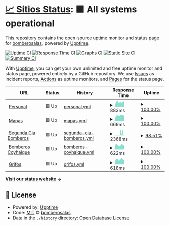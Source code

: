 # [📈 Sitios Status](https://bomberosalas.github.io/status): <!--live status--> **🟩 All systems operational**

This repository contains the open-source uptime monitor and status page for [bomberosalas](https://bomberosalas.github.io/status), powered by [Upptime](https://github.com/upptime/upptime).

[![Uptime CI](https://github.com/bomberosalas/status/workflows/Uptime%20CI/badge.svg)](https://github.com/bomberosalas/status/actions?query=workflow%3A%22Uptime+CI%22)
[![Response Time CI](https://github.com/bomberosalas/status/workflows/Response%20Time%20CI/badge.svg)](https://github.com/bomberosalas/status/actions?query=workflow%3A%22Response+Time+CI%22)
[![Graphs CI](https://github.com/bomberosalas/status/workflows/Graphs%20CI/badge.svg)](https://github.com/bomberosalas/status/actions?query=workflow%3A%22Graphs+CI%22)
[![Static Site CI](https://github.com/bomberosalas/status/workflows/Static%20Site%20CI/badge.svg)](https://github.com/bomberosalas/status/actions?query=workflow%3A%22Static+Site+CI%22)
[![Summary CI](https://github.com/bomberosalas/status/workflows/Summary%20CI/badge.svg)](https://github.com/bomberosalas/status/actions?query=workflow%3A%22Summary+CI%22)

With [Upptime](https://upptime.js.org), you can get your own unlimited and free uptime monitor and status page, powered entirely by a GitHub repository. We use [Issues](https://github.com/bomberosalas/status/issues) as incident reports, [Actions](https://github.com/bomberosalas/status/actions) as uptime monitors, and [Pages](https://bomberosalas.github.io/status) for the status page.

<!--start: status pages-->
<!-- This summary is generated by Upptime (https://github.com/upptime/upptime) -->
<!-- Do not edit this manually, your changes will be overwritten -->
<!-- prettier-ignore -->
| URL | Status | History | Response Time | Uptime |
| --- | ------ | ------- | ------------- | ------ |
| <img alt="" src="https://icons.duckduckgo.com/ip3/www.csalas.cl.ico" height="13"> [Personal](https://www.csalas.cl) | 🟩 Up | [personal.yml](https://github.com/bomberosalas/status/commits/HEAD/history/personal.yml) | <details><summary><img alt="Response time graph" src="./graphs/personal/response-time-week.png" height="20"> 883ms</summary><br><a href="https://bomberosalas.github.io/status/history/personal"><img alt="Response time 907" src="https://img.shields.io/endpoint?url=https%3A%2F%2Fraw.githubusercontent.com%2Fbomberosalas%2Fstatus%2FHEAD%2Fapi%2Fpersonal%2Fresponse-time.json"></a><br><a href="https://bomberosalas.github.io/status/history/personal"><img alt="24-hour response time 1067" src="https://img.shields.io/endpoint?url=https%3A%2F%2Fraw.githubusercontent.com%2Fbomberosalas%2Fstatus%2FHEAD%2Fapi%2Fpersonal%2Fresponse-time-day.json"></a><br><a href="https://bomberosalas.github.io/status/history/personal"><img alt="7-day response time 883" src="https://img.shields.io/endpoint?url=https%3A%2F%2Fraw.githubusercontent.com%2Fbomberosalas%2Fstatus%2FHEAD%2Fapi%2Fpersonal%2Fresponse-time-week.json"></a><br><a href="https://bomberosalas.github.io/status/history/personal"><img alt="30-day response time 1126" src="https://img.shields.io/endpoint?url=https%3A%2F%2Fraw.githubusercontent.com%2Fbomberosalas%2Fstatus%2FHEAD%2Fapi%2Fpersonal%2Fresponse-time-month.json"></a><br><a href="https://bomberosalas.github.io/status/history/personal"><img alt="1-year response time 914" src="https://img.shields.io/endpoint?url=https%3A%2F%2Fraw.githubusercontent.com%2Fbomberosalas%2Fstatus%2FHEAD%2Fapi%2Fpersonal%2Fresponse-time-year.json"></a></details> | <details><summary><a href="https://bomberosalas.github.io/status/history/personal">100.00%</a></summary><a href="https://bomberosalas.github.io/status/history/personal"><img alt="All-time uptime 99.95%" src="https://img.shields.io/endpoint?url=https%3A%2F%2Fraw.githubusercontent.com%2Fbomberosalas%2Fstatus%2FHEAD%2Fapi%2Fpersonal%2Fuptime.json"></a><br><a href="https://bomberosalas.github.io/status/history/personal"><img alt="24-hour uptime 100.00%" src="https://img.shields.io/endpoint?url=https%3A%2F%2Fraw.githubusercontent.com%2Fbomberosalas%2Fstatus%2FHEAD%2Fapi%2Fpersonal%2Fuptime-day.json"></a><br><a href="https://bomberosalas.github.io/status/history/personal"><img alt="7-day uptime 100.00%" src="https://img.shields.io/endpoint?url=https%3A%2F%2Fraw.githubusercontent.com%2Fbomberosalas%2Fstatus%2FHEAD%2Fapi%2Fpersonal%2Fuptime-week.json"></a><br><a href="https://bomberosalas.github.io/status/history/personal"><img alt="30-day uptime 99.94%" src="https://img.shields.io/endpoint?url=https%3A%2F%2Fraw.githubusercontent.com%2Fbomberosalas%2Fstatus%2FHEAD%2Fapi%2Fpersonal%2Fuptime-month.json"></a><br><a href="https://bomberosalas.github.io/status/history/personal"><img alt="1-year uptime 99.95%" src="https://img.shields.io/endpoint?url=https%3A%2F%2Fraw.githubusercontent.com%2Fbomberosalas%2Fstatus%2FHEAD%2Fapi%2Fpersonal%2Fuptime-year.json"></a></details>
| <img alt="" src="https://icons.duckduckgo.com/ip3/maps.csalas.cl.ico" height="13"> [Mapas](https://maps.csalas.cl) | 🟩 Up | [mapas.yml](https://github.com/bomberosalas/status/commits/HEAD/history/mapas.yml) | <details><summary><img alt="Response time graph" src="./graphs/mapas/response-time-week.png" height="20"> 669ms</summary><br><a href="https://bomberosalas.github.io/status/history/mapas"><img alt="Response time 761" src="https://img.shields.io/endpoint?url=https%3A%2F%2Fraw.githubusercontent.com%2Fbomberosalas%2Fstatus%2FHEAD%2Fapi%2Fmapas%2Fresponse-time.json"></a><br><a href="https://bomberosalas.github.io/status/history/mapas"><img alt="24-hour response time 619" src="https://img.shields.io/endpoint?url=https%3A%2F%2Fraw.githubusercontent.com%2Fbomberosalas%2Fstatus%2FHEAD%2Fapi%2Fmapas%2Fresponse-time-day.json"></a><br><a href="https://bomberosalas.github.io/status/history/mapas"><img alt="7-day response time 669" src="https://img.shields.io/endpoint?url=https%3A%2F%2Fraw.githubusercontent.com%2Fbomberosalas%2Fstatus%2FHEAD%2Fapi%2Fmapas%2Fresponse-time-week.json"></a><br><a href="https://bomberosalas.github.io/status/history/mapas"><img alt="30-day response time 1108" src="https://img.shields.io/endpoint?url=https%3A%2F%2Fraw.githubusercontent.com%2Fbomberosalas%2Fstatus%2FHEAD%2Fapi%2Fmapas%2Fresponse-time-month.json"></a><br><a href="https://bomberosalas.github.io/status/history/mapas"><img alt="1-year response time 771" src="https://img.shields.io/endpoint?url=https%3A%2F%2Fraw.githubusercontent.com%2Fbomberosalas%2Fstatus%2FHEAD%2Fapi%2Fmapas%2Fresponse-time-year.json"></a></details> | <details><summary><a href="https://bomberosalas.github.io/status/history/mapas">100.00%</a></summary><a href="https://bomberosalas.github.io/status/history/mapas"><img alt="All-time uptime 99.96%" src="https://img.shields.io/endpoint?url=https%3A%2F%2Fraw.githubusercontent.com%2Fbomberosalas%2Fstatus%2FHEAD%2Fapi%2Fmapas%2Fuptime.json"></a><br><a href="https://bomberosalas.github.io/status/history/mapas"><img alt="24-hour uptime 100.00%" src="https://img.shields.io/endpoint?url=https%3A%2F%2Fraw.githubusercontent.com%2Fbomberosalas%2Fstatus%2FHEAD%2Fapi%2Fmapas%2Fuptime-day.json"></a><br><a href="https://bomberosalas.github.io/status/history/mapas"><img alt="7-day uptime 100.00%" src="https://img.shields.io/endpoint?url=https%3A%2F%2Fraw.githubusercontent.com%2Fbomberosalas%2Fstatus%2FHEAD%2Fapi%2Fmapas%2Fuptime-week.json"></a><br><a href="https://bomberosalas.github.io/status/history/mapas"><img alt="30-day uptime 99.92%" src="https://img.shields.io/endpoint?url=https%3A%2F%2Fraw.githubusercontent.com%2Fbomberosalas%2Fstatus%2FHEAD%2Fapi%2Fmapas%2Fuptime-month.json"></a><br><a href="https://bomberosalas.github.io/status/history/mapas"><img alt="1-year uptime 99.96%" src="https://img.shields.io/endpoint?url=https%3A%2F%2Fraw.githubusercontent.com%2Fbomberosalas%2Fstatus%2FHEAD%2Fapi%2Fmapas%2Fuptime-year.json"></a></details>
| <img alt="" src="https://icons.duckduckgo.com/ip3/2da.cl.ico" height="13"> [Segunda Cia Bomberos](https://2da.cl) | 🟩 Up | [segunda-cia-bomberos.yml](https://github.com/bomberosalas/status/commits/HEAD/history/segunda-cia-bomberos.yml) | <details><summary><img alt="Response time graph" src="./graphs/segunda-cia-bomberos/response-time-week.png" height="20"> 2368ms</summary><br><a href="https://bomberosalas.github.io/status/history/segunda-cia-bomberos"><img alt="Response time 917" src="https://img.shields.io/endpoint?url=https%3A%2F%2Fraw.githubusercontent.com%2Fbomberosalas%2Fstatus%2FHEAD%2Fapi%2Fsegunda-cia-bomberos%2Fresponse-time.json"></a><br><a href="https://bomberosalas.github.io/status/history/segunda-cia-bomberos"><img alt="24-hour response time 3406" src="https://img.shields.io/endpoint?url=https%3A%2F%2Fraw.githubusercontent.com%2Fbomberosalas%2Fstatus%2FHEAD%2Fapi%2Fsegunda-cia-bomberos%2Fresponse-time-day.json"></a><br><a href="https://bomberosalas.github.io/status/history/segunda-cia-bomberos"><img alt="7-day response time 2368" src="https://img.shields.io/endpoint?url=https%3A%2F%2Fraw.githubusercontent.com%2Fbomberosalas%2Fstatus%2FHEAD%2Fapi%2Fsegunda-cia-bomberos%2Fresponse-time-week.json"></a><br><a href="https://bomberosalas.github.io/status/history/segunda-cia-bomberos"><img alt="30-day response time 1326" src="https://img.shields.io/endpoint?url=https%3A%2F%2Fraw.githubusercontent.com%2Fbomberosalas%2Fstatus%2FHEAD%2Fapi%2Fsegunda-cia-bomberos%2Fresponse-time-month.json"></a><br><a href="https://bomberosalas.github.io/status/history/segunda-cia-bomberos"><img alt="1-year response time 956" src="https://img.shields.io/endpoint?url=https%3A%2F%2Fraw.githubusercontent.com%2Fbomberosalas%2Fstatus%2FHEAD%2Fapi%2Fsegunda-cia-bomberos%2Fresponse-time-year.json"></a></details> | <details><summary><a href="https://bomberosalas.github.io/status/history/segunda-cia-bomberos">98.51%</a></summary><a href="https://bomberosalas.github.io/status/history/segunda-cia-bomberos"><img alt="All-time uptime 99.87%" src="https://img.shields.io/endpoint?url=https%3A%2F%2Fraw.githubusercontent.com%2Fbomberosalas%2Fstatus%2FHEAD%2Fapi%2Fsegunda-cia-bomberos%2Fuptime.json"></a><br><a href="https://bomberosalas.github.io/status/history/segunda-cia-bomberos"><img alt="24-hour uptime 89.57%" src="https://img.shields.io/endpoint?url=https%3A%2F%2Fraw.githubusercontent.com%2Fbomberosalas%2Fstatus%2FHEAD%2Fapi%2Fsegunda-cia-bomberos%2Fuptime-day.json"></a><br><a href="https://bomberosalas.github.io/status/history/segunda-cia-bomberos"><img alt="7-day uptime 98.51%" src="https://img.shields.io/endpoint?url=https%3A%2F%2Fraw.githubusercontent.com%2Fbomberosalas%2Fstatus%2FHEAD%2Fapi%2Fsegunda-cia-bomberos%2Fuptime-week.json"></a><br><a href="https://bomberosalas.github.io/status/history/segunda-cia-bomberos"><img alt="30-day uptime 99.54%" src="https://img.shields.io/endpoint?url=https%3A%2F%2Fraw.githubusercontent.com%2Fbomberosalas%2Fstatus%2FHEAD%2Fapi%2Fsegunda-cia-bomberos%2Fuptime-month.json"></a><br><a href="https://bomberosalas.github.io/status/history/segunda-cia-bomberos"><img alt="1-year uptime 99.90%" src="https://img.shields.io/endpoint?url=https%3A%2F%2Fraw.githubusercontent.com%2Fbomberosalas%2Fstatus%2FHEAD%2Fapi%2Fsegunda-cia-bomberos%2Fuptime-year.json"></a></details>
| <img alt="" src="https://icons.duckduckgo.com/ip3/bomberoscoyhaique.cl.ico" height="13"> [Bomberos Coyhaique](https://bomberoscoyhaique.cl) | 🟩 Up | [bomberos-coyhaique.yml](https://github.com/bomberosalas/status/commits/HEAD/history/bomberos-coyhaique.yml) | <details><summary><img alt="Response time graph" src="./graphs/bomberos-coyhaique/response-time-week.png" height="20"> 622ms</summary><br><a href="https://bomberosalas.github.io/status/history/bomberos-coyhaique"><img alt="Response time 821" src="https://img.shields.io/endpoint?url=https%3A%2F%2Fraw.githubusercontent.com%2Fbomberosalas%2Fstatus%2FHEAD%2Fapi%2Fbomberos-coyhaique%2Fresponse-time.json"></a><br><a href="https://bomberosalas.github.io/status/history/bomberos-coyhaique"><img alt="24-hour response time 529" src="https://img.shields.io/endpoint?url=https%3A%2F%2Fraw.githubusercontent.com%2Fbomberosalas%2Fstatus%2FHEAD%2Fapi%2Fbomberos-coyhaique%2Fresponse-time-day.json"></a><br><a href="https://bomberosalas.github.io/status/history/bomberos-coyhaique"><img alt="7-day response time 622" src="https://img.shields.io/endpoint?url=https%3A%2F%2Fraw.githubusercontent.com%2Fbomberosalas%2Fstatus%2FHEAD%2Fapi%2Fbomberos-coyhaique%2Fresponse-time-week.json"></a><br><a href="https://bomberosalas.github.io/status/history/bomberos-coyhaique"><img alt="30-day response time 815" src="https://img.shields.io/endpoint?url=https%3A%2F%2Fraw.githubusercontent.com%2Fbomberosalas%2Fstatus%2FHEAD%2Fapi%2Fbomberos-coyhaique%2Fresponse-time-month.json"></a><br><a href="https://bomberosalas.github.io/status/history/bomberos-coyhaique"><img alt="1-year response time 848" src="https://img.shields.io/endpoint?url=https%3A%2F%2Fraw.githubusercontent.com%2Fbomberosalas%2Fstatus%2FHEAD%2Fapi%2Fbomberos-coyhaique%2Fresponse-time-year.json"></a></details> | <details><summary><a href="https://bomberosalas.github.io/status/history/bomberos-coyhaique">100.00%</a></summary><a href="https://bomberosalas.github.io/status/history/bomberos-coyhaique"><img alt="All-time uptime 99.86%" src="https://img.shields.io/endpoint?url=https%3A%2F%2Fraw.githubusercontent.com%2Fbomberosalas%2Fstatus%2FHEAD%2Fapi%2Fbomberos-coyhaique%2Fuptime.json"></a><br><a href="https://bomberosalas.github.io/status/history/bomberos-coyhaique"><img alt="24-hour uptime 100.00%" src="https://img.shields.io/endpoint?url=https%3A%2F%2Fraw.githubusercontent.com%2Fbomberosalas%2Fstatus%2FHEAD%2Fapi%2Fbomberos-coyhaique%2Fuptime-day.json"></a><br><a href="https://bomberosalas.github.io/status/history/bomberos-coyhaique"><img alt="7-day uptime 100.00%" src="https://img.shields.io/endpoint?url=https%3A%2F%2Fraw.githubusercontent.com%2Fbomberosalas%2Fstatus%2FHEAD%2Fapi%2Fbomberos-coyhaique%2Fuptime-week.json"></a><br><a href="https://bomberosalas.github.io/status/history/bomberos-coyhaique"><img alt="30-day uptime 100.00%" src="https://img.shields.io/endpoint?url=https%3A%2F%2Fraw.githubusercontent.com%2Fbomberosalas%2Fstatus%2FHEAD%2Fapi%2Fbomberos-coyhaique%2Fuptime-month.json"></a><br><a href="https://bomberosalas.github.io/status/history/bomberos-coyhaique"><img alt="1-year uptime 99.92%" src="https://img.shields.io/endpoint?url=https%3A%2F%2Fraw.githubusercontent.com%2Fbomberosalas%2Fstatus%2FHEAD%2Fapi%2Fbomberos-coyhaique%2Fuptime-year.json"></a></details>
| <img alt="" src="https://icons.duckduckgo.com/ip3/grifos.cl.ico" height="13"> [Grifos](https://grifos.cl) | 🟩 Up | [grifos.yml](https://github.com/bomberosalas/status/commits/HEAD/history/grifos.yml) | <details><summary><img alt="Response time graph" src="./graphs/grifos/response-time-week.png" height="20"> 618ms</summary><br><a href="https://bomberosalas.github.io/status/history/grifos"><img alt="Response time 939" src="https://img.shields.io/endpoint?url=https%3A%2F%2Fraw.githubusercontent.com%2Fbomberosalas%2Fstatus%2FHEAD%2Fapi%2Fgrifos%2Fresponse-time.json"></a><br><a href="https://bomberosalas.github.io/status/history/grifos"><img alt="24-hour response time 484" src="https://img.shields.io/endpoint?url=https%3A%2F%2Fraw.githubusercontent.com%2Fbomberosalas%2Fstatus%2FHEAD%2Fapi%2Fgrifos%2Fresponse-time-day.json"></a><br><a href="https://bomberosalas.github.io/status/history/grifos"><img alt="7-day response time 618" src="https://img.shields.io/endpoint?url=https%3A%2F%2Fraw.githubusercontent.com%2Fbomberosalas%2Fstatus%2FHEAD%2Fapi%2Fgrifos%2Fresponse-time-week.json"></a><br><a href="https://bomberosalas.github.io/status/history/grifos"><img alt="30-day response time 1287" src="https://img.shields.io/endpoint?url=https%3A%2F%2Fraw.githubusercontent.com%2Fbomberosalas%2Fstatus%2FHEAD%2Fapi%2Fgrifos%2Fresponse-time-month.json"></a><br><a href="https://bomberosalas.github.io/status/history/grifos"><img alt="1-year response time 947" src="https://img.shields.io/endpoint?url=https%3A%2F%2Fraw.githubusercontent.com%2Fbomberosalas%2Fstatus%2FHEAD%2Fapi%2Fgrifos%2Fresponse-time-year.json"></a></details> | <details><summary><a href="https://bomberosalas.github.io/status/history/grifos">100.00%</a></summary><a href="https://bomberosalas.github.io/status/history/grifos"><img alt="All-time uptime 99.85%" src="https://img.shields.io/endpoint?url=https%3A%2F%2Fraw.githubusercontent.com%2Fbomberosalas%2Fstatus%2FHEAD%2Fapi%2Fgrifos%2Fuptime.json"></a><br><a href="https://bomberosalas.github.io/status/history/grifos"><img alt="24-hour uptime 100.00%" src="https://img.shields.io/endpoint?url=https%3A%2F%2Fraw.githubusercontent.com%2Fbomberosalas%2Fstatus%2FHEAD%2Fapi%2Fgrifos%2Fuptime-day.json"></a><br><a href="https://bomberosalas.github.io/status/history/grifos"><img alt="7-day uptime 100.00%" src="https://img.shields.io/endpoint?url=https%3A%2F%2Fraw.githubusercontent.com%2Fbomberosalas%2Fstatus%2FHEAD%2Fapi%2Fgrifos%2Fuptime-week.json"></a><br><a href="https://bomberosalas.github.io/status/history/grifos"><img alt="30-day uptime 100.00%" src="https://img.shields.io/endpoint?url=https%3A%2F%2Fraw.githubusercontent.com%2Fbomberosalas%2Fstatus%2FHEAD%2Fapi%2Fgrifos%2Fuptime-month.json"></a><br><a href="https://bomberosalas.github.io/status/history/grifos"><img alt="1-year uptime 99.92%" src="https://img.shields.io/endpoint?url=https%3A%2F%2Fraw.githubusercontent.com%2Fbomberosalas%2Fstatus%2FHEAD%2Fapi%2Fgrifos%2Fuptime-year.json"></a></details>

<!--end: status pages-->

[**Visit our status website →**](https://bomberosalas.github.io/status)

## 📄 License

- Powered by: [Upptime](https://github.com/upptime/upptime)
- Code: [MIT](./LICENSE) © [bomberosalas](https://bomberosalas.github.io/status)
- Data in the `./history` directory: [Open Database License](https://opendatacommons.org/licenses/odbl/1-0/)
